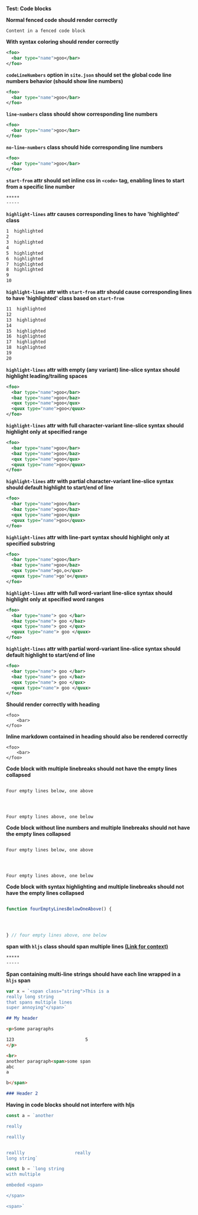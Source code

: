 **Test: Code blocks**

**Normal fenced code should render correctly**

```
Content in a fenced code block
```

**With syntax coloring should render correctly**

```xml
<foo>
  <bar type="name">goo</bar>
</foo>
```

**`codeLineNumbers` option in `site.json` should set the global code line numbers behavior (should show line numbers)**

```xml
<foo>
  <bar type="name">goo</bar>
</foo>
```

**`line-numbers` class should show corresponding line numbers**

```xml {.line-numbers}
<foo>
  <bar type="name">goo</bar>
</foo>
```

**`no-line-numbers` class should hide corresponding line numbers**

```xml {.no-line-numbers}
<foo>
  <bar type="name">goo</bar>
</foo>
```

**`start-from` attr should set inline css in `<code>` tag, enabling lines to start from a specific line number**
```markdown {start-from=30}
*****
-----
```

**`highlight-lines` attr causes corresponding lines to have 'highlighted' class**
```markdown {highlight-lines="1,3,5-8"}
1  highlighted
2
3  highlighted
4
5  highlighted
6  highlighted
7  highlighted
8  highlighted
9
10
```

**`highlight-lines` attr with `start-from` attr should cause corresponding lines to have 'highlighted' class based on `start-from`**
```markdown {start-from=11 highlight-lines="11,13,15-18"}
11  highlighted
12
13  highlighted
14
15  highlighted
16  highlighted
17  highlighted
18  highlighted
19
20
```

**`highlight-lines` attr with empty (any variant) line-slice syntax should highlight leading/trailing spaces**
```xml {highlight-lines="2[:],3[::],4[:]-5[:]"}
<foo>
  <bar type="name">goo</bar>
  <baz type="name">goo</baz>
  <qux type="name">goo</qux>
  <quux type="name">goo</quux>
</foo>
```

**`highlight-lines` attr with full character-variant line-slice syntax should highlight only at specified range**
```xml {highlight-lines="1[1:4],2[5:13],3[2:10]-4,5-6[1:4]"}
<foo>
  <bar type="name">goo</bar>
  <baz type="name">goo</baz>
  <qux type="name">goo</qux>
  <quux type="name">goo</quux>
</foo>
```

**`highlight-lines` attr with partial character-variant line-slice syntax should default highlight to start/end of line**
```xml {highlight-lines="1[1:],2[:13],3[2:]-4,5-6[:2]"}
<foo>
  <bar type="name">goo</bar>
  <baz type="name">goo</baz>
  <qux type="name">goo</qux>
  <quux type="name">goo</quux>
</foo>
```

**`highlight-lines` attr with line-part syntax should highlight only at specified substring**
```xml {highlight-lines="1[''],2['type'],3['baz'],4['go,o</qux>'],5['go\'o']"}
<foo>
  <bar type="name">goo</bar>
  <baz type="name">goo</baz>
  <qux type="name">go,o</qux>
  <quux type="name">go'o</quux>
</foo>
```

**`highlight-lines` attr with full word-variant line-slice syntax should highlight only at specified word ranges**
```xml {highlight-lines="1[0::1],2[3::4],3[0::2],4[2::4],5[1::3]"}
<foo>
  <bar type="name"> goo </bar>
  <baz type="name"> goo </baz>
  <qux type="name"> goo </qux>
  <quux type="name"> goo </quux>
</foo>
```

**`highlight-lines` attr with partial word-variant line-slice syntax should default highlight to start/end of line**
```xml {highlight-lines="1[0::],2[3::],3[::2],4[2::],5[::3]"}
<foo>
  <bar type="name"> goo </bar>
  <baz type="name"> goo </baz>
  <qux type="name"> goo </qux>
  <quux type="name"> goo </quux>
</foo>
```

**Should render correctly with heading**

```{heading="A heading"}
<foo>
    <bar>
</foo>
```

**Inline markdown contained in heading should also be rendered correctly**

```{heading="**Bold**, _Italic_, ___Bold and Italic___, ~~Strike through~~, ****Super Bold****, !!Underline!!, ==Highlight==, ++Large++, --Small--, :+1: :exclamation: :x: :construction:<br>We support page breaks"}
<foo>
    <bar>
</foo>
```

**Code block with multiple linebreaks should not have the empty lines collapsed**

```

Four empty lines below, one above




Four empty lines above, one below

```

**Code block without line numbers and multiple linebreaks should not have the empty lines collapsed**

```{.no-line-numbers}

Four empty lines below, one above




Four empty lines above, one below

```

**Code block with syntax highlighting and multiple linebreaks should not have the empty lines collapsed**

```js

function fourEmptyLinesBelowOneAbove() {




} // four empty lines above, one below

```

**span with `hljs` class should span multiple lines [(Link for context)](https://github.com/MarkBind/markbind/pull/991#issuecomment-586547275)**

```markdown
*****
-----
```

**Span containing multi-line strings should have each line wrapped in a `hljs` span**

```javascript
var x = `<span class="string">This is a
really long string
that spans multiple lines
super annoying"</span>`
```

```markdown
## My header

<p>Some paragraphs

123                           5
</p>

<br>
another paragraph<span>some span
abc
a

b</span>

### Header 2
```

**Having <span> in code blocks should not interfere with hljs**

```javascript
const a = `another

really

reallly


reallly                   really
long string`

const b = `long string
with multiple

embeded <span>

</span>

<span>`
```

